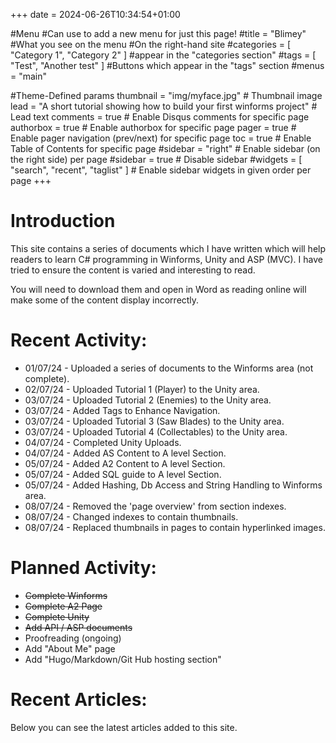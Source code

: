 +++
date = 2024-06-26T10:34:54+01:00


#Menu 
#Can use to add a new menu for just this page!
#title = "Blimey"  #What you see on the menu
#On the right-hand site
#categories = [ "Category 1", "Category 2" ] #appear in the "categories section"
#tags = [ "Test", "Another test" ]  #Buttons which appear in the "tags" section
#menus = "main"

#Theme-Defined params
thumbnail = "img/myface.jpg" # Thumbnail image
lead = "A short tutorial showing how to build your first winforms project" # Lead text
comments = true # Enable Disqus comments for specific page
authorbox = true # Enable authorbox for specific page
pager = true # Enable pager navigation (prev/next) for specific page
toc = true # Enable Table of Contents for specific page
#sidebar = "right" # Enable sidebar (on the right side) per page
#sidebar = true # Disable sidebar 
#widgets = [ "search", "recent", "taglist" ] # Enable sidebar widgets in given order per page
+++

<!-- ![alt text](img/avatar.png) -->
# Introduction

This site contains a series of documents which I have written which will help readers to learn C# programming in Winforms, Unity and ASP (MVC). I have tried to ensure the content is varied and interesting to read.  

You will need to download them and open in Word as reading online will make some of the content display incorrectly.  

 

# Recent Activity:

* 01/07/24 - Uploaded a series of documents to the Winforms area (not complete).
* 02/07/24 - Uploaded Tutorial 1 (Player) to the Unity area.  
* 03/07/24 - Uploaded Tutorial 2 (Enemies) to the Unity area. 
* 03/07/24 - Added Tags to Enhance Navigation. 
* 03/07/24 - Uploaded Tutorial 3 (Saw Blades) to the Unity area. 
* 03/07/24 - Uploaded Tutorial 4 (Collectables) to the Unity area. 
* 04/07/24 - Completed Unity Uploads.
* 04/07/24 - Added AS Content to A level Section.
* 05/07/24 - Added A2 Content to A level Section.
* 05/07/24 - Added SQL guide to A level Section.
* 05/07/24 - Added Hashing, Db Access and String Handling to Winforms area.
* 08/07/24 - Removed the 'page overview' from section indexes.
* 08/07/24 - Changed indexes to contain thumbnails.
* 08/07/24 - Replaced thumbnails in pages to contain hyperlinked images.

# Planned Activity:

* ~~Complete Winforms~~
* ~~Complete A2 Page~~
* ~~Complete Unity~~
* ~~Add API / ASP documents~~
* Proofreading (ongoing)
* Add "About Me" page
* Add "Hugo/Markdown/Git Hub hosting section"

# Recent Articles:

Below you can see the latest articles added to this site.



